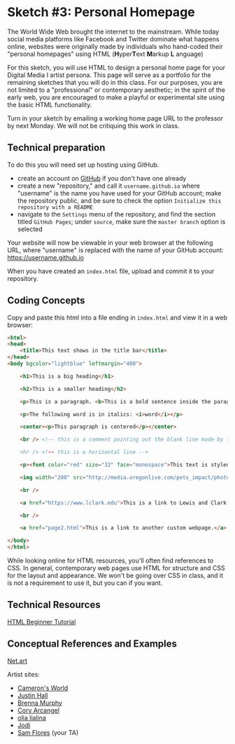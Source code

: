 # Sketch #3: Personal Homepage

The World Wide Web brought the internet to the mainstream. While today social media platforms like Facebook and Twitter dominate what happens online, websites were originally made by individuals who hand-coded their "personal homepages" using HTML (**H**yper**T**ext **M**arkup **L** anguage)

For this sketch, you will use HTML to design a personal home page for your Digital Media I artist persona. This page will serve as a portfolio for the remaining sketches that you will do in this class. For our purposes, you are not limited to a "professional" or contemporary aesthetic; in the spirit of the early web, you are encouraged to make a playful or experimental site using the basic HTML functionality.

Turn in your sketch by emailing a working home page URL to the professor by next Monday. We will not be critiquing this work in class.


## Technical preparation

To do this you will need set up hosting using GitHub.
- create an account on [GitHub](http://github.com/) if you don't have one already
- create a new "repository," and call it `username.github.io` where "username" is the name you have used for your GitHub account; make the repository public, and be sure to check the option `Initialize this repository with a README`
- navigate to the `Settings` menu of the repository, and find the section titled `GitHub Pages`; under `source`, make sure the `master branch` option is selected

Your website will now be viewable in your web browser at the following URL, where "username" is replaced with the name of your GitHub account: https://username.github.io

When you have created an `index.html` file, upload and commit it to your repository.



## Coding Concepts

Copy and paste this html into a file ending in `index.html` and view it in a web browser:
```html
<html>
<head>
    <title>This text shows in the title bar</title>
</head>
<body bgcolor="lightblue" leftmargin="400">

    <h1>This is a big heading</h1>

    <h2>This is a smaller heading</h2>

    <p>This is a paragraph. <b>This is a bold sentence inside the paragraph.</b></p>

    <p>The following word is in italics: <i>word</i></p>

    <center><p>This paragraph is centered</p></center>

    <br /> <!-- this is a comment pointing out the blank line made by the <br /> tag

    <hr /> <!-- this is a horizontal line -->

    <p><font color="red" size="32" face="monospace">This text is styled</font></p>        

    <img width="200" src="http://media.oregonlive.com/pets_impact/photo/14221164-large.jpg" /> <!-- this is an image of Pio -->

    <br />

    <a href="https://www.lclark.edu">This is a link to Lewis and Clark College</a>

    <br />

    <a href="page2.html">This is a link to another custom webpage.</a>    

</body>
</html>
```

While looking online for HTML resources, you'll often find references to CSS. In general, contemporary web pages use HTML for structure and CSS for the layout and appearance. We won't be going over CSS in class, and it is not a requirement to use it, but you can if you want.


## Technical Resources

[HTML Beginner Tutorial](https://htmldog.com/guides/html/beginner/)

## Conceptual References and Examples

[Net.art](https://en.wikipedia.org/wiki/Net.art)

Artist sites:
- [Cameron's World](https://www.cameronsworld.net)
- [Justin Hall](http://links.net/re/)
- [Brenna Murphy](http://bmruernpnhay.com)
- [Cory Arcangel](http://www.coryarcangel.com)
- [olia lialina](http://art.teleportacia.org)
- [Jodi](http://wwwwwwwww.jodi.org)
- [Sam Flores](https://pinkphantoms.github.io/hypertext/) (your TA)
